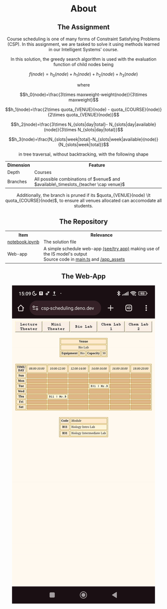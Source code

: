 <h1 align=center>About</h1>
<h2 align=center>The Assignment</h2>
<p align=center>Course scheduling is one of many forms of Constraint Satisfying Problems (CSP). In this assignment, we are tasked to solve it using methods learned in our Intelligent Systems' course.</p>
<p align=center>In this solution, the greedy search algorithm is used with the evaluation function of child nodes being</p>

$$f(node) = h_0(node) + h_1(node) + h_2(node) + h_3(node)$$

<p align=center>where</p>

$$h_0(node)=\frac{3\times maxweight-weight(node)}{3\times maxweight}$$

$$h_1(node)=\frac{2\times quota_{VENUE}(node) - quota_{COURSE}(node)}{2\times quota_{VENUE}(node)}$$

$$h_2(node)=\frac{3\times N_{slots|day|total}- N_{slots|day|available}(node)}{3\times N_{slots|day|total}}$$

$$h_3(node)=\frac{N_{slots|week|total}-N_{slots|week|available}(node)}{N_{slots|week|total}}$$

<p align=center>in tree traversal, without backtracking, with the following shape</p>
<table align=center>
  <tr><th>Dimension</th><th>Feature</th></tr>
  <tr><td>Depth</td><td>Courses</td></tr>
  <tr><td>Branches</td><td>All possible combinations of $venue$ and $available\_timeslots_{teacher \cap venue}$</td></tr>
</table>
<p align=center>Additionally, the branch is pruned if its $quota_{VENUE}(node) \lt quota_{COURSE}(node)$, to ensure all venues allocated can accomodate all students.</p>

<h2 align=center>The Repository</h2>

<table align=center>
  <tr><th>Item</th><th>Relevance</th></tr>
  <tr><td><a href=notebook.ipynb>notebook.ipynb</a></td><td>The solution file</td></tr>
  <tr><td>Web-app</td><td>A simple schedule web-app <a href=https://csp-scheduling.deno.dev>(see/try app)</a> making use of the IS model's output<br />Source code in <a href=main.ts>main.ts</a> and <a href=/app_assets>/app_assets</a></tr>
</table>

<h2 align=center>The Web-App</h2>

<p align=center>
  <a href=https://csp-scheduling.deno.dev><img src=repo_assets/mobileView.gif></a>
</p>
